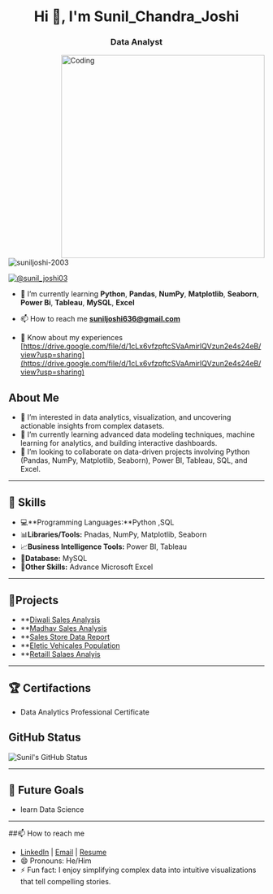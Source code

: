 

<h1 align="center">Hi 👋, I'm Sunil_Chandra_Joshi</h1>
<h3 align="center">Data Analyst</h3>
<img align="right" alt="Coding" width="400" src="https://tenor.com/view/coding-gif-24297652.gif">

<p align="left"> <img src="https://komarev.com/ghpvc/?username=suniljoshi-2003&label=Profile%20views&color=0e75b6&style=flat" alt="suniljoshi-2003" /> </p>

<p align="left"> <a href="https://twitter.com/@sunil_joshi03" target="blank"><img src="https://img.shields.io/twitter/follow/sunil_joshi03?logo=twitter&style=for-the-badge" alt="@sunil_joshi03" /></a> </p>

- 🌱 I’m currently learning **Python**,  **Pandas**,  **NumPy**,  **Matplotlib**,  **Seaborn**, 
                                       **Power Bi**,  **Tableau**,  **MySQL**,  **Excel**

- 📫 How to reach me **suniljoshi636@gmail.com**

- 📄 Know about my experiences [https://drive.google.com/file/d/1cLx6vfzpftcSVaAmirlQVzun2e4s24eB/view?usp=sharing](https://drive.google.com/file/d/1cLx6vfzpftcSVaAmirlQVzun2e4s24eB/view?usp=sharing)








## About Me
- 👀 I’m interested in data analytics, visualization, and uncovering actionable insights from complex datasets.
- 🌱 I’m currently learning advanced data modeling techniques, machine learning for analytics, and building interactive dashboards.
- 🤝 I’m looking to collaborate on data-driven projects involving Python (Pandas, NumPy, Matplotlib, Seaborn), Power BI, Tableau, SQL, and Excel.

---

## 🔧 Skills
- 💻**Programming Languages:**Python ,SQL
- 📊**Libraries/Tools:** Pnadas, NumPy, Matplotlib, Seaborn
- 📈**Business Intelligence Tools:** Power BI, Tableau
- 💾**Database:** MySQL
- 📑**Other Skills:** Advance Microsoft Excel

---

## 🌟Projects
- **[Diwali Sales Analysis](https://github.com/Suniljoshi-2003/Python-Projects/blob/main/Projects%20Data%20Analysis.ipynb)
- **[Madhav Sales Analysis](https://github.com/Suniljoshi-2003/Power-Bi-projects/blob/main/madav%20sale%20dashboard.png)
- **[Sales Store Data Report](https://github.com/Suniljoshi-2003/Excel/blob/main/Sales%20Store%20data%20Project_xlsx.xlsx)
- **[Eletic Vehicales Population](https://github.com/Suniljoshi-2003/Tableau_Projects/blob/main/Electric_vehical_population.twb)
- **[Retaill Salaes Analyis](https://github.com/Suniljoshi-2003/MySQL_Projects/blob/main/Retail%20Sales%20Analysis.sql)

---

  ## 🏆 Certifactions
- Data Analytics Professional Certificate

## GitHub Status
![Sunil's GitHub Status]()

---

## 🚀 Future Goals
- learn Data Science

---

##📫 How to reach me
-  [LinkedIn](https://www.linkedin.com/in/suniljoshi2003) | [Email](mailto:suniljoshi6360@gmail.com) | 
    [Resume](https://drive.google.com/file/d/1cLx6vfzpftcSVaAmirlQVzun2e4s24eB/view?usp=sharing)
- 😄 Pronouns: He/Him
- ⚡ Fun fact: I enjoy simplifying complex data into intuitive visualizations that tell compelling stories.


